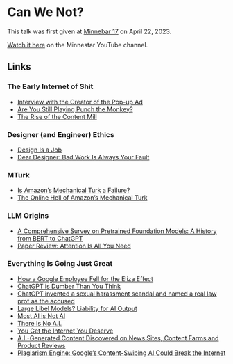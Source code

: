 # Can We Not?

This talk was first given at [Minnebar 17](https://minnestar.org/minnebar/) on April 22, 2023.

[Watch it here](https://www.youtube.com/watch?v=82w7dxUJ_NE) on the Minnestar YouTube channel.

## Links

### The Early Internet of Shit
- [Interview with the Creator of the Pop-up Ad](https://nymag.com/intelligencer/2018/04/ethan-zuckerman-inventor-of-pop-up-ad-interview.html#:~:text=A%20conversation%20with%20Ethan%20Zuckerman,and%20the%20web's%20lost%20decade.)
- [Are You Still Playing Punch the Monkey?](https://www.theseventhsense.com/blog/are-you-still-playing-punch-the-monkey)
- [The Rise of the Content Mill](https://digitalethics.org/essays/rise-content-mill)

### Designer (and Engineer) Ethics
- [Design Is a Job](https://abookapart.com/products/design-is-a-job)
- [Dear Designer: Bad Work Is Always Your Fault](https://modus.medium.com/bad-work-is-always-your-fault-68e579b7ea73)

### MTurk
- [Is Amazon’s Mechanical Turk a Failure?](https://blog.codinghorror.com/is-amazons-mechanical-turk-a-failure/)
- [The Online Hell of Amazon’s Mechanical Turk](https://www.theatlantic.com/business/archive/2018/01/amazon-mechanical-turk/551192/)

### LLM Origins
- [A Comprehensive Survey on Pretrained Foundation Models: A History from BERT to ChatGPT](https://arxiv.org/abs/2302.09419)
- [Paper Review: Attention Is All You Need](https://aakritsinghal44.medium.com/paper-review-attention-is-all-you-need-5cd659c972f4)

### Everything Is Going Just Great
- [How a Google Employee Fell for the Eliza Effect](https://www.theatlantic.com/ideas/archive/2022/06/google-lamda-chatbot-sentient-ai/661322/)
- [ChatGPT is Dumber Than You Think](https://www.theatlantic.com/technology/archive/2022/12/chatgpt-openai-artificial-intelligence-writing-ethics/672386/)
- [ChatGPT invented a sexual harassment scandal and named a real law prof as the accused](https://www.washingtonpost.com/technology/2023/04/05/chatgpt-lies/)
- [Large Libel Models? Liability for AI Output](https://www2.law.ucla.edu/volokh/ailibel.pdf)
- [Most AI is Not AI](https://www.shrm.org/resourcesandtools/hr-topics/technology/pages/not-all-ai-is-really-ai-what-you-need-to-know.aspx)
- [There Is No A.I.](https://www.newyorker.com/science/annals-of-artificial-intelligence/there-is-no-ai)
- [You Get the Internet You Deserve](https://www.theregister.com/2022/12/06/internet_ai_gpt_ios/)
- [A.I.-Generated Content Discovered on News Sites, Content Farms and Product Reviews](https://www.nytimes.com/2023/05/19/technology/ai-generated-content-discovered-on-news-sites-content-farms-and-product-reviews.html)
- [Plagiarism Engine: Google’s Content-Swiping AI Could Break the Internet](https://www.tomshardware.com/news/google-sge-break-internet)

